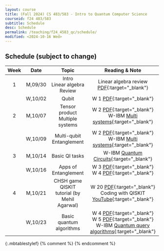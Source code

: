 ```yaml
---
layout: course
title: (Fall 2024) CS 483/583 - Intro to Quantum Computer Science
courseid: f24 483/583
subtitle: Schedule 
desc: Schedule
permalink: /teaching/f24_4583_qc/schedule/
modified: <2024-10-16 Wed>
---
```

## Schedule (subject to change)

| Week | Date  | Topic | Reading & Note |
|:-----:| :---------: |:----------:|:-----:|
|1| M,09/30  | Intro <br> Linear algebra Review | Linear algebra review [PDF](http://groups.uni-paderborn.de/fg-qi/courses/UPB_INTRO_QUANTUM/S2018/notes/Lecture%201%20-%20Linear%20Algebra%20review.pdf){:target="_blank"} |
| | W,10/02 | Qubit | W 1 [PDF](https://cs.uwaterloo.ca/~watrous/QC-notes/QC-notes.01.pdf){:target="_blank"}|
|2| M,10/07  | Tensor product <br> Multiple systems  | W 2 [PDF](https://cs.uwaterloo.ca/~watrous/QC-notes/QC-notes.02.pdf){:target="_blank"} <br> W-IBM [Multi systems](https://learning.quantum.ibm.com/course/basics-of-quantum-information/multiple-systems){:target="_blank"} |
| | W,10/09  | Multi-qubit <br> Entanglement | W 2 [PDF](https://cs.uwaterloo.ca/~watrous/QC-notes/QC-notes.02.pdf){:target="_blank"} <br> W-IBM [Multi systems](https://learning.quantum.ibm.com/course/basics-of-quantum-information/multiple-systems){:target="_blank"} |
|3| M,10/14  | Basic QI tasks  | W-IBM [Quantum Circuits](https://learning.quantum.ibm.com/course/basics-of-quantum-information/quantum-circuits){:target="_blank"}  |
| | W,10/16  | Apps of Entanglement | W 3 [PDF](https://cs.uwaterloo.ca/~watrous/QC-notes/QC-notes.03.pdf){:target="_blank"} W 4 [PDF](https://cs.uwaterloo.ca/~watrous/QC-notes/QC-notes.04.pdf){:target="_blank"}  |
|4| M,10/21  | CHSH game <br> QISKIT tutorial (by Mehil Agarwal)  | W 20 [PDF](https://cs.uwaterloo.ca/~watrous/QC-notes/QC-notes.20.pdf){:target="_blank"} <br> Coding with QISKIT [YouTube](https://www.youtube.com/playlist?list=PLOFEBzvs-VvrgHZt3exM_NNiNKtZlHvZi){:target="_blank"}  |
| | W,10/23  | Basic quantum algorithms |  W 4 [PDF](https://cs.uwaterloo.ca/~watrous/QC-notes/QC-notes.04.pdf){:target="_blank"} W 5 [PDF](https://cs.uwaterloo.ca/~watrous/QC-notes/QC-notes.05.pdf){:target="_blank"} <br> W-IBM [Quantum query algorithms](https://learning.quantum.ibm.com/course/fundamentals-of-quantum-algorithms/quantum-query-algorithms){:target="_blank"}   |
{:.mbtablestylef}
{% comment %}
{% endcomment %}
